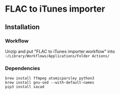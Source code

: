 # FLAC to iTunes importer

## Installation 

### Workflow

Unzip and put "FLAC to iTunes importer.workflow" into ```~/Library/Workflows/Applications/Folder Actions/```

### Dependencies

```
brew install ffmpeg atomicparsley python3    
brew install gnu-sed --with-default-names  
pip3 install sacad
```  
